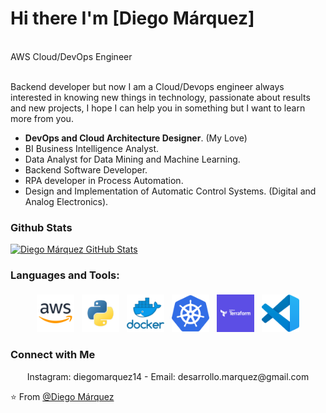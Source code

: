 # Hi there I'm [Diego Márquez] 


<br />

<a >
   AWS Cloud/DevOps Engineer
</a>

<br />

<br />

Backend developer but now I am a Cloud/Devops engineer always interested in knowing new things in technology, passionate about results and new projects, I hope I can help you in something but I want to learn more from you.

- **DevOps and Cloud Architecture Designer**. (My Love)
- BI Business Intelligence Analyst.
- Data Analyst for Data Mining and Machine Learning.
- Backend Software Developer.
- RPA developer in Process Automation.
- Design and Implementation of Automatic Control Systems. (Digital and Analog Electronics).


### Github Stats

[![Diego Márquez GitHub Stats](https://github-readme-stats.vercel.app/api?username=desarrollomarquez&show_icons=true&count_private=true)](https://github.com/desarrollomarquez)


### Languages and Tools:
<p align="center">
<img src="https://raw.githubusercontent.com/github/explore/80688e429a7d4ef2fca1e82350fe8e3517d3494d/topics/aws/aws.png" alt="AWS" height="60" style="vertical-align:top; margin:4px">
<img src="https://raw.githubusercontent.com/github/explore/80688e429a7d4ef2fca1e82350fe8e3517d3494d/topics/python/python.png" alt="Python" height="60" style="vertical-align:top; margin:4px">
<img src="https://raw.githubusercontent.com/github/explore/80688e429a7d4ef2fca1e82350fe8e3517d3494d/topics/docker/docker.png" alt="Docker" height="60" style="vertical-align:top; margin:4px">
<img src="https://raw.githubusercontent.com/github/explore/80688e429a7d4ef2fca1e82350fe8e3517d3494d/topics/kubernetes/kubernetes.png" alt="Kubernetes" height="60" style="vertical-align:top; margin:4px">
 <img src="https://raw.githubusercontent.com/github/explore/80688e429a7d4ef2fca1e82350fe8e3517d3494d/topics/terraform/terraform.png" alt="Terraform" height="60" style="vertical-align:top; margin:4px">
<img src="https://raw.githubusercontent.com/github/explore/80688e429a7d4ef2fca1e82350fe8e3517d3494d/topics/visual-studio-code/visual-studio-code.png" alt="VS Code" height="60" style="vertical-align:top; margin:4px">
</p>

### Connect with Me

<p align="center">
<a >
  Instagram: diegomarquez14
</a>
<a >
 - Email: desarrollo.marquez@gmail.com
</a>
</p>


⭐️ From [@Diego Márquez](https://github.com/desarrollomarquez)

